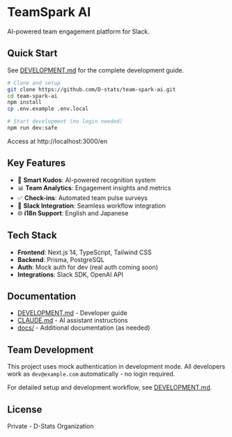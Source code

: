 # TeamSpark AI

AI-powered team engagement platform for Slack.

## Quick Start

See [DEVELOPMENT.md](./DEVELOPMENT.md) for the complete development guide.

```bash
# Clone and setup
git clone https://github.com/D-stats/team-spark-ai.git
cd team-spark-ai
npm install
cp .env.example .env.local

# Start development (no login needed)
npm run dev:safe
```

Access at http://localhost:3000/en

## Key Features

- 🎯 **Smart Kudos**: AI-powered recognition system
- 📊 **Team Analytics**: Engagement insights and metrics
- ✅ **Check-ins**: Automated team pulse surveys
- 🔄 **Slack Integration**: Seamless workflow integration
- 🌐 **i18n Support**: English and Japanese

## Tech Stack

- **Frontend**: Next.js 14, TypeScript, Tailwind CSS
- **Backend**: Prisma, PostgreSQL
- **Auth**: Mock auth for dev (real auth coming soon)
- **Integrations**: Slack SDK, OpenAI API

## Documentation

- [DEVELOPMENT.md](./DEVELOPMENT.md) - Developer guide
- [CLAUDE.md](./CLAUDE.md) - AI assistant instructions
- [docs/](./docs/) - Additional documentation (as needed)

## Team Development

This project uses mock authentication in development mode. All developers work as `dev@example.com` automatically - no login required.

For detailed setup and development workflow, see [DEVELOPMENT.md](./DEVELOPMENT.md).

## License

Private - D-Stats Organization
